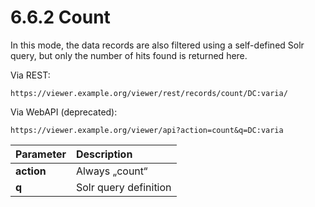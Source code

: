 # 6.6.2 Count

In this mode, the data records are also filtered using a self-defined Solr query, but only the number of hits found is returned here.

Via REST:

```text
https://viewer.example.org/viewer/rest/records/count/DC:varia/
```

Via WebAPI \(deprecated\):

```text
https://viewer.example.org/viewer/api?action=count&q=DC:varia
```

| **Parameter**  | Description |
| :--- | :--- |
| **action** | Always „count“ |
| **q**  | Solr query definition |


